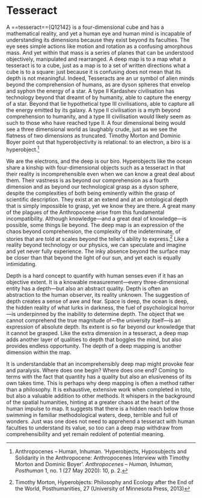 # Tesseract

A ==tesseract=={Q12142} is a four-dimensional cube and has a mathematical reality, and yet a human eye and human mind is incapable of understanding its dimensions because they exist beyond its faculties. The eye sees simple actions like motion and rotation as a confusing amorphous mass. And yet within that mass is a series of planes that can be understood objectively, manipulated and rearranged. A deep map is to a map what a tesseract is to a cube, just as a map is to a set of written directions what a cube is to a square: just because it is confusing does not mean that its depth is not meaningful. Indeed, Tesseracts are an ur symbol of alien minds beyond the comprehension of humans, as are dyson spheres that envelop and syphon the energy of a star. A type II Kardashev civilisation has technology beyond that dreamt of by humanity, able to capture the energy of a star. Beyond that lie hypothetical type III civilisations, able to capture all the energy emitted by its galaxy. A type II civilisation is a myth beyond comprehension to humanity, and a type III civilisation would likely seem as such to those who have reached type II. A four dimensional being would see a three dimensional world as laughably crude, just as we see the flatness of two dimensions as truncated. Timothy Morton and Dominic Boyer point out that hyperobjectivity is relational: to an electron, a biro is a hyperobject.[^1]

We are the electrons, and the deep is our biro. Hyperobjects like the ocean share a kinship with four-dimensional objects such as a tesseract in that their reality is incomprehensible even when we can know a great deal about them. Their vastness is as beyond our comprehension as a fourth dimension and as beyond our technological grasp as a dyson sphere, despite the complexities of both being eminently within the grasp of scientific description. They exist at an extend and at an ontological depth that is simply impossible to grasp, yet we know they are there. A great many of the plagues of the Anthropocene arise from this fundamental incompatibility. Although knowledge—and a great deal of knowledge—is possible, some things lie beyond. The deep map is an expression of the chaos beyond comprehension, the complexity of the indeterminate, of stories that are told at scales beyond the teller’s ability to express.[^2] Like a reality beyond technology or our physics, we can speculate and imagine and yet never fully experience. The inky absence beyond the surface may be closer than that beyond the light of our sun, and yet each is equally intimidating.

Depth is a hard concept to quantify with human senses even if it has an objective extent. It is a knowable measurement—every three-dimensional entity has a depth—but also an abstract quality. Depth is often an abstraction to the human observer, its reality unknown. The suggestion of depth creates a sense of awe and fear. Space is deep, the ocean is deep, the hidden reality of what lurks in darkness, the fuel of psychological horror—is underpinned by the inability to determine depth. The object that we cannot comprehend the true magnitude of—the university itself—is an expression of absolute depth. Its extent is so far beyond our knowledge that it cannot be grasped. Like the extra dimension in a tesseract, a deep map adds another layer of qualities to depth that boggles the mind, but also provides endless opportunity. The depth of a deep mapping is another dimension within the map.

It is understandable that an incomprehensibly deep map might provoke fear and paralysis. Where does one begin? Where does one end? Coming to terms with the fact that quantity has a quality but also an elusiveness of its own takes time. This is perhaps why deep mapping is often a method rather than a philosophy. It is exhaustive, extensive work when completed in toto, but also a valuable addition to other methods. It whispers in the background of the spatial humanities, hinting at a greater chaos at the heart of the human impulse to map. It suggests that there is a hidden reach below those swimming in familiar methodological waters, deep, terrible and full of wonders. Just was one does not need to apprehend a tesseract with human faculties to understand its value, so too can a deep map withdraw from comprehensibility and yet remain redolent of potential meaning.

[^1]: Anthropocenes – Human, Inhuman. ‘Hyperobjects, Hyposubjects and Solidarity in the Anthropocene: Anthropocenes Interview with Timothy Morton and Dominic Boyer’. *Anthropocenes – Human, Inhuman, Posthuman* 1, no. 1 (27 May 2020): 10, p. 2.
[^2]: Timothy Morton, Hyperobjects: Philosophy and Ecology after the End of the World, Posthumanities, 27 (University of Minnesota Press, 2013)
